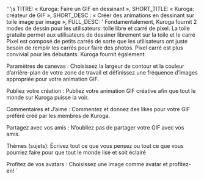 '''js
  TITRE: « Kuroga: Faire un GIF en dessinant »,
  SHORT_TITLE: « Kuroga: créateur de GIF »,
  SHORT_DESC : « Créer des animations en dessinant sur toile image par image »,
  FULL_DESC: '
  Fondamentalement, Kuroga fournit 2 modes de dessin pour les utilisateurs: toile libre et carré de pixel. 
  La toile gratuite permet aux utilisateurs de dessiner librement sur la toile et le carré Pixel est composé de petits carrés de sorte que les utilisateurs ont juste besoin de remplir les carrés pour faire des photos. 
  Pixel carré est plus convivial pour les débutants.
  Kuroga fournit également:

Paramètres de canevas :
      Choisissez la largeur de contour et la couleur d’arrière-plan de votre zone de travail et définissez une fréquence d’images appropriée pour votre animation GIF.
      
Publiez votre création :
      Publiez votre animation GIF créative afin que tout le monde sur Kuroga puisse la voir.
      
Commentaires et J’aime :
      Commentez et donnez des likes pour votre GIF préféré créé par les membres de Kuroga.
      
Partagez avec vos amis :
      N’oubliez pas de partager votre GIF avec vos amis.
      
Thèmes (sujets):
      Écrivez tout ce que vous pensez ou tout ce que vous pourriez faire pour que tout le monde lise et soit éclairé
      
Profitez de vos avatars :
      Choisissez une image comme avatar et profitez-en!
  `
```
